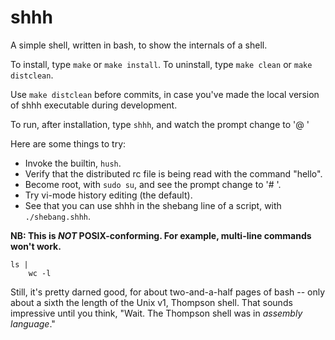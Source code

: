 # shhh

A simple shell, written in bash, to show the internals of a shell.

To install, type `make` or `make install`.
To uninstall, type `make clean` or `make distclean`.

Use `make distclean` before commits,
in case you've made the local version of shhh executable during development.

To run, after installation, type `shhh`, and watch the prompt change to '@ '

Here are some things to try:

- Invoke the builtin, `hush`.
- Verify that the distributed rc file is being read with the command "hello".
- Become root, with `sudo su`, and see the prompt change to '# '.
- Try vi-mode history editing (the default).
- See that you can use shhh in the shebang line of a script, with `./shebang.shhh`.


__NB: This is _NOT_ POSIX-conforming. For example, multi-line commands won't work.__

```
ls |
    wc -l
```

Still, it's pretty darned good, for about two-and-a-half pages of bash --
only about a sixth the length of the Unix v1, Thompson shell.
That sounds impressive until you think, "Wait. The Thompson shell was in *assembly language*."
